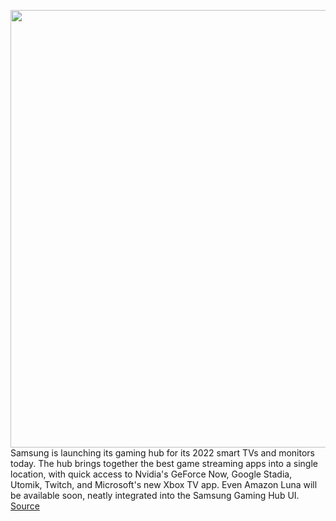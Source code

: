 <img src='https://cdn.vox-cdn.com/thumbor/l9xQbBUMjKmy0IPwn7qlz2mpm0c=/0x0:2880x1592/1200x800/filters:focal(1210x566:1670x1026)/cdn.vox-cdn.com/uploads/chorus_image/image/71033225/02_KV_Image_desktop.0.jpg' width='700px' /><br/>
Samsung is launching its gaming hub for its 2022 smart TVs and monitors today. The hub brings together the best game streaming apps into a single location, with quick access to Nvidia's GeForce Now, Google Stadia, Utomik, Twitch, and Microsoft's new Xbox TV app. Even Amazon Luna will be available soon, neatly integrated into the Samsung Gaming Hub UI.
<a href='https://www.theverge.com/2022/6/30/23189392/samsung-gaming-hub-xbox-stadia-luna-apps-support'> Source <a/>
